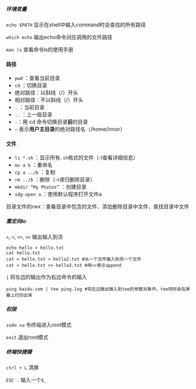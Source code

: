 ##### 环境变量

`echo $PATH` 显示在shell中输入command时会查找的所有路径

`which echo` 输出echo命令对应调用的文件路径

`man ls` 查看命令ls的使用手册



#### 路径

- `pwd` ：查看当前目录
- `cd` ：切换目录
- 绝对路径：以斜线（/）开头
- 相对路径：不以斜线（/）开头
- `.` ：当前目录
- `..` ：上一级目录
- `-`：用 cd 命令切换目录**前**的目录
- `~` 表示**用户主目录**的绝对路径名（/home/innor）

#### 文件

- `ls *.sh` ：显示所有`.sh`格式的文件（-l查看详细信息）
- `mv a b` ：重命名
- `cp a ../b` ：复制
- `rm ../b` ：删除（-r递归删除目录）
- `mkdir “My Photos”` ：创建目录
- `xdg-open a` ：使用默认程序打开文件a

目录文件的rwx：查看目录中包含的文件、添加删除目录中文件、查找目录中文件



##### 重定向io

`>`, `<`, `>>`, `<<` 输出输入到流

```shell
echo hello > hello.txt
cat hello.txt
cat < hello.txt > hello2.txt #从一个文件输入到另一个文件
cat < hello.txt >> hello2.txt #用>>表示append
```

`|` 将左边的输出作为右边命令的输入

```shell
ping baidu.com | tee ping.log #将左边输出输入到tee的参数对象中，tee同时会在屏幕上打印出来
```

 

##### 权限

`sudo su` 令终端进入root模式

`exit` 退出root模式

##### 终端快捷键

`ctrl + L` 清屏

`ESC .` 输入一个`$_`